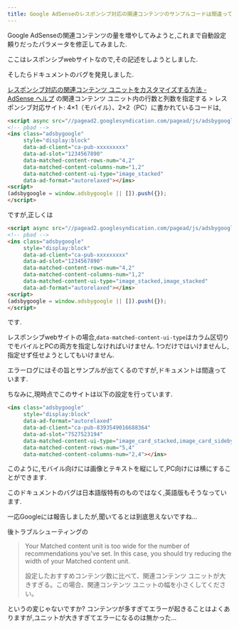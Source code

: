 ```yaml
---
title: Google AdSenseのレスポンシブ対応の関連コンテンツのサンプルコードは間違っています
---
```


Google AdSenseの関連コンテンツの量を増やしてみようと,これまで自動設定頼りだったパラメータを修正してみました.

ここはレスポンシブwebサイトなので,その記述をしようとしました.

そしたらドキュメントのバグを発見しました.

[レスポンシブ対応の関連コンテンツ ユニットをカスタマイズする方法 - AdSense ヘルプ](https://support.google.com/adsense/answer/7533385?hl=ja)
の関連コンテンツ ユニット内の行数と列数を指定する > レスポンシブ対応サイト: 4×1（モバイル）、2×2（PC）に書かれているコードは,

~~~html
<script async src="//pagead2.googlesyndication.com/pagead/js/adsbygoogle.js"></script>
<!-- pbad -->
<ins class="adsbygoogle"
     style="display:block"
     data-ad-client="ca-pub-xxxxxxxxx"
     data-ad-slot="1234567890"
     data-matched-content-rows-num="4,2"
     data-matched-content-columns-num="1,2"
     data-matched-content-ui-type="image_stacked"
     data-ad-format="autorelaxed"></ins>
<script>
(adsbygoogle = window.adsbygoogle || []).push({});
</script>
~~~

ですが,正しくは

~~~html
<script async src="//pagead2.googlesyndication.com/pagead/js/adsbygoogle.js"></script>
<!-- pbad -->
<ins class="adsbygoogle"
     style="display:block"
     data-ad-client="ca-pub-xxxxxxxxx"
     data-ad-slot="1234567890"
     data-matched-content-rows-num="4,2"
     data-matched-content-columns-num="1,2"
     data-matched-content-ui-type="image_stacked,image_stacked"
     data-ad-format="autorelaxed"></ins>
<script>
(adsbygoogle = window.adsbygoogle || []).push({});
</script>
~~~

です.

レスポンシブwebサイトの場合,`data-matched-content-ui-type`はカラム区切りでモバイルとPCの両方を指定しなければいけません.
1つだけではいけませんし,指定せず任せようとしてもいけません.

エラーログにはその旨とサンプルが出てくるのですが,ドキュメントは間違っています.

ちなみに,現時点でこのサイトは以下の設定を行っています.

~~~html
<ins class="adsbygoogle"
     style="display:block"
     data-ad-format="autorelaxed"
     data-ad-client="ca-pub-8393549016688364"
     data-ad-slot="7527523194"
     data-matched-content-ui-type="image_card_stacked,image_card_sidebyside"
     data-matched-content-rows-num="5,4"
     data-matched-content-columns-num="2,4"></ins>
~~~

このように,モバイル向けには画像とテキストを縦にして,PC向けには横にすることができます.

このドキュメントのバグは日本語版特有のものではなく,英語版もそうなっています.

一応Googleには報告しましたが,聞いてるとは到底思えないですね…

後トラブルシューティングの

> Your Matched content unit is too wide for the number of recommendations you've set. In this case, you should try reducing the width of your Matched content unit.
>
> 設定したおすすめコンテンツ数に比べて、関連コンテンツ ユニットが大きすぎる。この場合、関連コンテンツ ユニットの幅を小さくしてください。

というの変じゃないですか?
コンテンツが多すぎてエラーが起きることはよくありますが,ユニットが大きすぎてエラーになるのは無かった…
